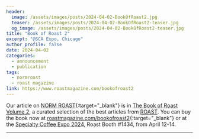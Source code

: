 ```yaml
---
header:
  image: /assets/images/posts/2024-04-02-BookOfRoast2.jpg
  teaser: /assets/images/posts/2024-04-02-BookOfRoast2-teaser.jpg
  og_image: /assets/images/posts/2024-04-02-BookOfRoast2-teaser.jpg
title: "Book of Roast 2"
excerpt: "@SCA Expo, Chicago"
author_profile: false
date: 2024-04-02
categories:
  - announcement
  - publication
tags:
  - normroast
  - roast magazine
link: https://www.roastmagazine.com/bookofroast2
---
```


Our article on [NORM ROAST](https://norm-roast.org/){:target="_blank"} is in [The Book of Roast Volume 2](https://www.roastmagazine.com/bookofroast2), a curated selection of the best articles from [ROAST](https://www.roastmagazine.com). You can buy the book now at [roastmagazine.com/bookofroast2](https://www.roastmagazine.com/bookofroast2){:target="_blank"} or at the [Specialty Coffee Expo 2024](https://www.coffeeexpo.org/), Roast Booth #1434, from April 12-14.

---